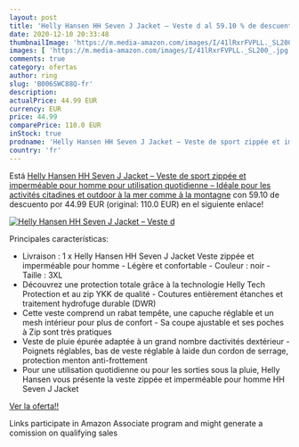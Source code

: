 ```yaml
---
layout: post
title: 'Helly Hansen HH Seven J Jacket – Veste d al 59.10 % de descuento'
date: 2020-12-10 20:33:48
thumbnailImage: 'https://m.media-amazon.com/images/I/41lRxrFVPLL._SL200_.jpg'
images: [ 'https://m.media-amazon.com/images/I/41lRxrFVPLL._SL200_.jpg' ]
comments: true
category: ofertas
author: ring
slug: 'B006SWC88Q-fr'
description:
actualPrice: 44.99 EUR
currency: EUR
price: 44.99
comparePrice: 110.0 EUR
inStock: true
prodname: 'Helly Hansen HH Seven J Jacket – Veste de sport zippée et imperméable pour homme  pour utilisation quotidienne – Idéale pour les activités citadines et outdoor  à la mer comme à la montagne'
country: 'fr'
---
```


Está [Helly Hansen HH Seven J Jacket – Veste de sport zippée et imperméable pour homme  pour utilisation quotidienne – Idéale pour les activités citadines et outdoor  à la mer comme à la montagne](https://www.amazon.fr/dp/B006SWC88Q/?tag=tolees0d-21) con 59.10 de descuento por 44.99 EUR (original: 110.0 EUR) en el siguiente enlace!

[![Helly Hansen HH Seven J Jacket – Veste d](https://m.media-amazon.com/images/I/41lRxrFVPLL._SL200_.jpg)](https://www.amazon.fr/dp/B006SWC88Q/?tag=tolees0d-21)

Principales características:

- Livraison : 1 x Helly Hansen HH Seven J Jacket Veste zippée et imperméable pour homme - Légère et confortable - Couleur : noir - Taille : 3XL
- Découvrez une protection totale grâce à la technologie Helly Tech Protection et au zip YKK de qualité - Coutures entièrement étanches et traitement hydrofuge durable (DWR)
- Cette veste comprend un rabat tempête, une capuche réglable et un mesh intérieur pour plus de confort - Sa coupe ajustable et ses poches à Zip sont très pratiques
- Veste de pluie épurée adaptée à un grand nombre dactivités dextérieur - Poignets réglables, bas de veste réglable à laide dun cordon de serrage, protection menton anti-frottement
- Pour une utilisation quotidienne ou pour les sorties sous la pluie, Helly Hansen vous présente la veste zippée et imperméable pour homme HH Seven J Jacket

[Ver la oferta!!](https://www.amazon.fr/dp/B006SWC88Q/?tag=tolees0d-21)

Links participate in Amazon Associate program and might generate a comission on qualifying sales


